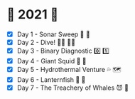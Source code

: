 # :christmas_tree: 2021 :christmas_tree:

- [x] Day 1 - Sonar Sweep :ship: :broom:
- [x] Day 2 - Dive! :swimming_man: :swimming_woman:
- [x] Day 3 - Binary Diagnostic :zero: :one:
- [x] Day 4 - Giant Squid :squid: :squid:
- [x] Day 5 - Hydrothermal Venture :sweat_drops: :world_map:
- [x] Day 6 - Lanternfish :lantern: :tropical_fish:
- [x] Day 7 - The Treachery of Whales :smiling_imp: :whale: